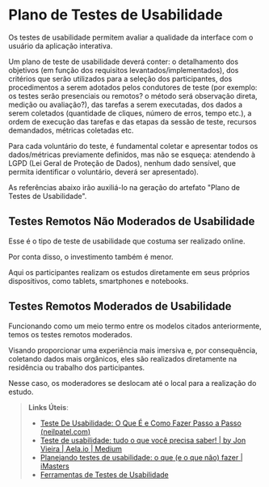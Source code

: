 # Plano de Testes de Usabilidade

Os testes de usabilidade permitem avaliar a qualidade da interface com o usuário da aplicação interativa.

Um plano de teste de usabilidade deverá conter: o detalhamento dos objetivos (em função dos requisitos levantados/implementados), dos critérios que serão utilizados para a seleção dos participantes, dos procedimentos a serem adotados pelos condutores de teste (por exemplo: os testes serão presenciais ou remotos? o método será observação direta, medição ou avaliação?), das tarefas a serem executadas, dos dados a serem coletados (quantidade de cliques, número de erros, tempo etc.), a ordem de execução das tarefas e das etapas da sessão de teste, recursos demandados, métricas coletadas etc.

Para cada voluntário do teste, é fundamental coletar e apresentar todos os dados/métricas previamente definidos, mas não se esqueça: atendendo à LGPD (Lei Geral de Proteção de Dados), nenhum dado sensível, que permita identificar o voluntário, deverá ser apresentado).

As referências abaixo irão auxiliá-lo na geração do artefato "Plano de Testes de Usabilidade".

## Testes Remotos Não Moderados de Usabilidade
Esse é o tipo de teste de usabilidade que costuma ser realizado online.

Por conta disso, o investimento também é menor.

Aqui os participantes realizam os estudos diretamente em seus próprios dispositivos, como tablets, smartphones e notebooks.

## Testes Remotos Moderados de Usabilidade
Funcionando como um meio termo entre os modelos citados anteriormente, temos os testes remotos moderados.

Visando proporcionar uma experiência mais imersiva e, por consequência, coletando dados mais orgânicos, eles são realizados diretamente na residência ou trabalho dos participantes.

Nesse caso, os moderadores se deslocam até o local para a realização do estudo.

> **Links Úteis**:
> - [Teste De Usabilidade: O Que É e Como Fazer Passo a Passo (neilpatel.com)](https://neilpatel.com/br/blog/teste-de-usabilidade/)
> - [Teste de usabilidade: tudo o que você precisa saber! | by Jon Vieira | Aela.io | Medium](https://medium.com/aela/teste-de-usabilidade-o-que-voc%C3%AA-precisa-saber-39a36343d9a6/)
> - [Planejando testes de usabilidade: o que (e o que não) fazer | iMasters](https://imasters.com.br/design-ux/planejando-testes-de-usabilidade-o-que-e-o-que-nao-fazer/)
> - [Ferramentas de Testes de Usabilidade](https://www.usability.gov/how-to-and-tools/resources/templates.html)
